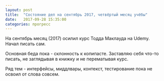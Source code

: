 ```yaml
---
layout: post
title:  "Состояние дел на сентябрь 2017, четвёртый месяц учёбы"
date:   2017-09-28 15:35:00
categories: прогресс
---
```

На сентябрь месяц (2017) осилил курс Тодда Маклауда на Udemy. Начал писать сам.

Основная беда пока - склонность к копипасте. Заставляю себя что-то писать, не заглядывая в книжку и не перематывая курс.

Ряд тем - интерфейсы, миддлвары, контекст, тестирование пока не освоил от слова совсем.